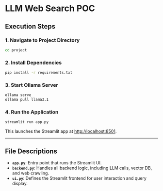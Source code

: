 # LLM Web Search POC

## Execution Steps

### 1. Navigate to Project Directory
```bash
cd project
```

### 2. Install Dependencies
```bash
pip install -r requirements.txt
```

### 3. Start Ollama Server
```bash
ollama serve
ollama pull llama3.1
```

### 4. Run the Application
```bash
streamlit run app.py
```
This launches the Streamlit app at [http://localhost:8501](http://localhost:8501).

---

## File Descriptions
- **`app.py`**: Entry point that runs the Streamlit UI.
- **`backend.py`**: Handles all backend logic, including LLM calls, vector DB, and web crawling.
- **`ui.py`**: Defines the Streamlit frontend for user interaction and query display.

